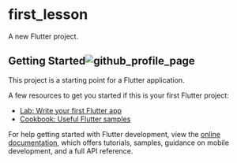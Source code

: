 # first_lesson

A new Flutter project.

## Getting Started![github_profile_page](https://user-images.githubusercontent.com/108000428/195864533-248d5c2c-680e-42e3-9b05-7df455d7f5ca.png)


This project is a starting point for a Flutter application.

A few resources to get you started if this is your first Flutter project:

- [Lab: Write your first Flutter app](https://docs.flutter.dev/get-started/codelab)
- [Cookbook: Useful Flutter samples](https://docs.flutter.dev/cookbook)

For help getting started with Flutter development, view the
[online documentation](https://docs.flutter.dev/), which offers tutorials,
samples, guidance on mobile development, and a full API reference.
